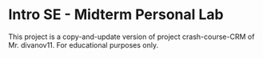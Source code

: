 # Intro SE - Midterm Personal Lab

<p>This project is a copy-and-update version of project crash-course-CRM of Mr. divanov11. For educational purposes only.</p>
